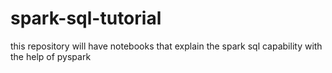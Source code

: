 # spark-sql-tutorial
this repository will have notebooks that explain the spark sql capability with the help of pyspark
